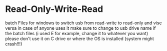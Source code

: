 # Read-Only-Write-Read
batch Files for windows to switch usb from read-write to read-only and vise versa
in case of anyone uses it make sure to change to usb drive name if the batch files (i used E for example, change it to whatever you want)
please don't use it on C drive or where the OS is installed (system might crash!!!)
